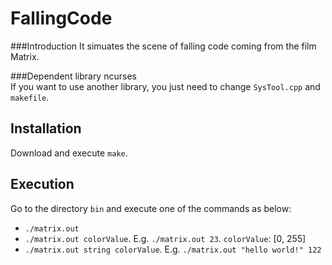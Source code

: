 FallingCode
=======================

###Introduction
It simuates the scene of falling code coming from the film Matrix.

###Dependent library
ncurses<br>
If you want to use another library, you just need to change `SysTool.cpp` and `makefile`.

Installation
-----------------------
Download and execute `make`.

Execution
-----------------------
Go to the directory `bin` and execute one of the commands as below:
* `./matrix.out`
* `./matrix.out colorValue`. E.g. `./matrix.out 23`. `colorValue`: [0, 255]
* `./matrix.out string colorValue`. E.g. `./matrix.out "hello world!" 122`
